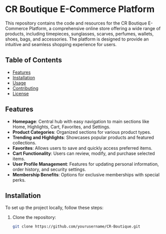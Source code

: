 # CR Boutique E-Commerce Platform

This repository contains the code and resources for the CR Boutique E-Commerce Platform, a comprehensive online store offering a wide range of products, including timepieces, sunglasses, scarves, perfumes, wallets, shoes, bags, and accessories. The platform is designed to provide an intuitive and seamless shopping experience for users.

## Table of Contents

- [Features](#features)
- [Installation](#installation)
- [Usage](#usage)
- [Contributing](#contributing)
- [License](#license)

## Features

- **Homepage**: Central hub with easy navigation to main sections like Home, Highlights, Cart, Favorites, and Settings.
- **Product Categories**: Organized sections for various product types.
- **Trending and Highlights**: Showcases popular products and featured collections.
- **Favorites**: Allows users to save and quickly access preferred items.
- **Cart Functionality**: Users can review, modify, and purchase selected items.
- **User Profile Management**: Features for updating personal information, order history, and security settings.
- **Membership Benefits**: Options for exclusive memberships with special perks.

## Installation

To set up the project locally, follow these steps:

1. Clone the repository:
   ```bash
   git clone https://github.com/yourusername/CR-Boutique.git
